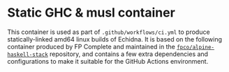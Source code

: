 # Static GHC & musl container

This container is used as part of `.github/workflows/ci.yml` to produce
statically-linked amd64 linux builds of Echidna. It is based on the following
container produced by FP Complete and maintained in the
[`fpco/alpine-haskell-stack`](https://github.com/fpco/alpine-haskell-stack/tree/ghc927)
repository, and contains a few extra dependencies and configurations to make it
suitable for the GitHub Actions environment.
